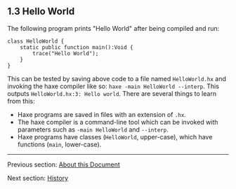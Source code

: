 ## 1.3 Hello World

The following program prints "Hello World" after being compiled and run:

```
class HelloWorld {
	static public function main():Void {
		trace("Hello World");
	}
}
```
This can be tested by saving above code to a file named `HelloWorld.hx` and invoking the haxe compiler like so: `haxe -main HelloWorld --interp`. This outputs `HelloWorld.hx:3: Hello world`. There are several things to learn from this:



* Haxe programs are saved in files with an extension of `.hx`.
* The haxe compiler is a command-line tool which can be invoked with parameters such as `-main HelloWorld` and `--interp`.
* Haxe programs have classes (`HelloWorld`, upper-case), which have functions (`main`, lower-case).

---

Previous section: [About this Document](https://github.com/Simn/HaxeManual/tree/master/md/manual/1.2-About_this_Document.md)

Next section: [History](https://github.com/Simn/HaxeManual/tree/master/md/manual/1.4-History.md)